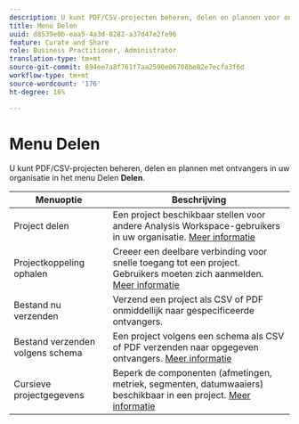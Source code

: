 ```yaml
---
description: U kunt PDF/CSV-projecten beheren, delen en plannen voor ontvangers in uw organisatie.
title: Menu Delen
uuid: d8539e0b-eaa5-4a3d-8282-a37d47e2fe96
feature: Curate and Share
role: Business Practitioner, Administrator
translation-type: tm+mt
source-git-commit: 894ee7a8f761f7aa2590e06708be82e7ecfa3f6d
workflow-type: tm+mt
source-wordcount: '176'
ht-degree: 16%

---
```



# Menu Delen

U kunt PDF/CSV-projecten beheren, delen en plannen met ontvangers in uw organisatie in het menu Delen **Delen**.

| Menuoptie | Beschrijving |
|---|---|
| Project delen | Een project beschikbaar stellen voor andere Analysis Workspace-gebruikers in uw organisatie. [Meer informatie](https://docs.adobe.com/content/help/nl-NL/analytics/analyze/analysis-workspace/curate-share/share-projects.html) |
| Projectkoppeling ophalen | Creeer een deelbare verbinding voor snelle toegang tot een project. Gebruikers moeten zich aanmelden. [Meer informatie](https://docs.adobe.com/content/help/en/analytics/analyze/analysis-workspace/curate-share/shareable-links.html) |
| Bestand nu verzenden | Verzend een project als CSV of PDF onmiddellijk naar gespecificeerde ontvangers. |
| Bestand verzenden volgens schema | Een project volgens een schema als CSV of PDF verzenden naar opgegeven ontvangers. [Meer informatie](https://docs.adobe.com/content/help/en/analytics/analyze/analysis-workspace/curate-share/t-schedule-report.html) |
| Cursieve projectgegevens | Beperk de componenten (afmetingen, metriek, segmenten, datumwaaiers) beschikbaar in een project. [Meer informatie](https://docs.adobe.com/content/help/en/analytics/analyze/analysis-workspace/curate-share/curate.html) |
